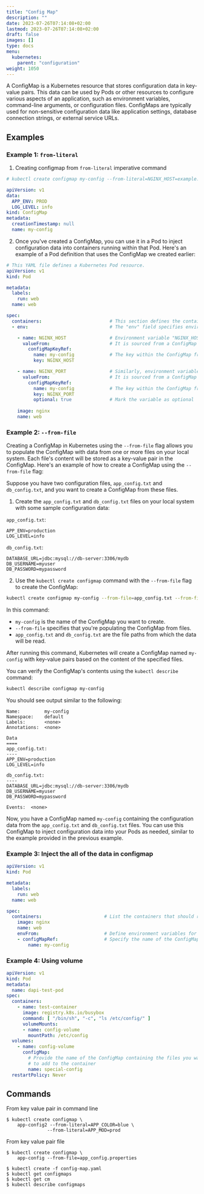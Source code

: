 ```yaml
---
title: "Config Map"
description: ""
date: 2023-07-26T07:14:08+02:00
lastmod: 2023-07-26T07:14:08+02:00
draft: false
images: []
type: docs
menu:
  kubernetes:
    parent: "configuration"
weight: 1050
---
```


A ConfigMap is a Kubernetes resource that stores configuration data in key-value pairs. This data can be used by Pods or other resources to configure various aspects of an application, such as environment variables, command-line arguments, or configuration files. ConfigMaps are typically used for non-sensitive configuration data like application settings, database connection strings, or external service URLs.

## Examples

### Example 1: `from-literal`

1. Creating configmap from `from-literal` imperative command

```yaml
# kubectl create configmap my-config --from-literal=NGINX_HOST=example.com --from-literal=NGINX_PORT=80

apiVersion: v1
data:
  APP_ENV: PROD
  LOG_LEVEL: info
kind: ConfigMap
metadata:
  creationTimestamp: null
  name: my-config
```

2. Once you've created a ConfigMap, you can use it in a Pod to inject configuration data into containers running within that Pod. Here's an example of a Pod definition that uses the ConfigMap we created earlier:

```yaml
# This YAML file defines a Kubernetes Pod resource.
apiVersion: v1
kind: Pod

metadata:
  labels:
    run: web
  name: web

spec:
  containers:                         # This section defines the containers running within the Pod.
  - env:                              # The "env" field specifies environment variables to be set within the container.

    - name: NGINX_HOST                # Environment variable "NGINX_HOST" is defined here.
      valueFrom:                      # It is sourced from a ConfigMap key reference named "my-config".
        configMapKeyRef:
          name: my-config             # The key within the ConfigMap from which the value of "NGINX_HOST" is taken.
          key: NGINX_HOST

    - name: NGINX_PORT                # Similarly, environment variable "NGINX_PORT" is defined here.
      valueFrom:                      # It is sourced from a ConfigMap key reference named "my-config".
        configMapKeyRef:
          name: my-config             # The key within the ConfigMap from which the value of "NGINX_PORT" is taken.
          key: NGINX_PORT
          optional: true              # Mark the variable as optional
  
    image: nginx
    name: web
```

### Example 2: `--from-file`

Creating a ConfigMap in Kubernetes using the `--from-file` flag allows you to populate the ConfigMap with data from one or more files on your local system. Each file's content will be stored as a key-value pair in the ConfigMap. Here's an example of how to create a ConfigMap using the `--from-file` flag:

Suppose you have two configuration files, `app_config.txt` and `db_config.txt`, and you want to create a ConfigMap from these files.

1. Create the `app_config.txt` and `db_config.txt` files on your local system with some sample configuration data:

`app_config.txt`:
```plaintext
APP_ENV=production
LOG_LEVEL=info
```

`db_config.txt`:
```plaintext
DATABASE_URL=jdbc:mysql://db-server:3306/mydb
DB_USERNAME=myuser
DB_PASSWORD=mypassword
```

2. Use the `kubectl create configmap` command with the `--from-file` flag to create the ConfigMap:

```bash
kubectl create configmap my-config --from-file=app_config.txt --from-file=db_config.txt
```

In this command:

- `my-config` is the name of the ConfigMap you want to create.
- `--from-file` specifies that you're populating the ConfigMap from files.
- `app_config.txt` and `db_config.txt` are the file paths from which the data will be read.

After running this command, Kubernetes will create a ConfigMap named `my-config` with key-value pairs based on the content of the specified files.

You can verify the ConfigMap's contents using the `kubectl describe` command:

```bash
kubectl describe configmap my-config
```

You should see output similar to the following:

```plaintext
Name:         my-config
Namespace:    default
Labels:       <none>
Annotations:  <none>

Data
====
app_config.txt:
----
APP_ENV=production
LOG_LEVEL=info

db_config.txt:
----
DATABASE_URL=jdbc:mysql://db-server:3306/mydb
DB_USERNAME=myuser
DB_PASSWORD=mypassword

Events:  <none>
```

Now, you have a ConfigMap named `my-config` containing the configuration data from the `app_config.txt` and `db_config.txt` files. You can use this ConfigMap to inject configuration data into your Pods as needed, similar to the example provided in the previous example.

### Example 3: Inject the all of the data in configmap

```yaml
apiVersion: v1
kind: Pod

metadata:
  labels:
    run: web
  name: web

spec:
  containers:                       # List the containers that should run in this Pod. In this case, there is one container.
    image: nginx
    name: web
    envFrom:                        # Define environment variables for this container from a ConfigMap.
    - configMapRef:                 # Specify the name of the ConfigMap to use as a source for environment variables, which is "my-config."
        name: my-config
```

### Example 4: Using volume


```yaml
apiVersion: v1
kind: Pod
metadata:
  name: dapi-test-pod
spec:
  containers:
    - name: test-container
      image: registry.k8s.io/busybox
      command: [ "/bin/sh", "-c", "ls /etc/config/" ]
      volumeMounts:
      - name: config-volume
        mountPath: /etc/config
  volumes:
    - name: config-volume
      configMap:
        # Provide the name of the ConfigMap containing the files you want
        # to add to the container
        name: special-config
  restartPolicy: Never
```

## Commands
From key value pair in command line
```shell
$ kubectl create configmap \
    app-config2 --from-literal=APP_COLOR=blue \
               --from-literal=APP_MOD=prod
```
From key value pair file
```shell
$ kubectl create configmap \
    app-config --from-file=app_config.properties
```
```shell
$ kubectl create -f config-map.yaml
$ kubectl get configmaps
$ kubectl get cm
$ kubectl describe configmaps
```
